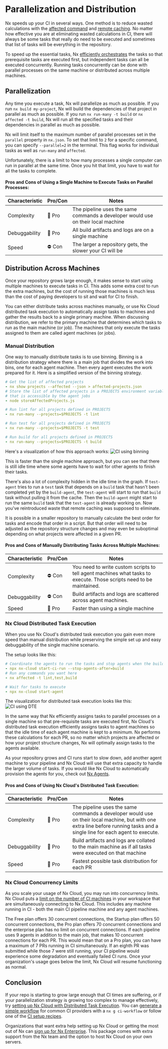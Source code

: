 # Parallelization and Distribution

Nx speeds up your CI in several ways. One method is to reduce wasted calculations with the [affected command](/ci/features/affected) and [remote caching](/ci/features/remote-cache). No matter how effective you are at eliminating wasted calculations in CI, there will always be some tasks that really do need to be executed and sometimes that list of tasks will be everything in the repository.

To speed up the essential tasks, Nx [efficiently orchestrates](/concepts/task-pipeline-configuration) the tasks so that prerequisite tasks are executed first, but independent tasks can all be executed concurrently. Running tasks concurrently can be done with parallel processes on the same machine or distributed across multiple machines.

## Parallelization

Any time you execute a task, Nx will parallelize as much as possible. If you run `nx build my-project`, Nx will build the dependencies of that project in parallel as much as possible. If you run `nx run-many -t build` or `nx affected -t build`, Nx will run all the specified tasks and their dependencies in parallel as much as possible.

Nx will limit itself to the maximum number of parallel processes set in the `parallel` property in `nx.json`. To set that limit to `2` for a specific command, you can specify `--parallel=2` in the terminal. This flag works for individual tasks as well as `run-many` and `affected`.

Unfortunately, there is a limit to how many processes a single computer can run in parallel at the same time. Once you hit that limit, you have to wait for all the tasks to complete.

#### Pros and Cons of Using a Single Machine to Execute Tasks on Parallel Processes:

| Characteristic | Pro/Con | Notes                                                                            |
| -------------- | ------- | -------------------------------------------------------------------------------- |
| Complexity     | 🎉 Pro  | The pipeline uses the same commands a developer would use on their local machine |
| Debuggability  | 🎉 Pro  | All build artifacts and logs are on a single machine                             |
| Speed          | ⛔️ Con | The larger a repository gets, the slower your CI will be                         |

## Distribution Across Machines

Once your repository grows large enough, it makes sense to start using multiple machines to execute tasks in CI. This adds some extra cost to run the extra machines, but the cost of running those machines is much less than the cost of paying developers to sit and wait for CI to finish.

You can either distribute tasks across machines manually, or use Nx Cloud distributed task execution to automatically assign tasks to machines and gather the results back to a single primary machine. When discussing distribution, we refer to the primary machine that determines which tasks to run as the main machine (or job). The machines that only execute the tasks assigned to them are called agent machines (or jobs).

### Manual Distribution

One way to manually distribute tasks is to use binning. Binning is a distribution strategy where there is a main job that divides the work into bins, one for each agent machine. Then every agent executes the work prepared for it. Here is a simplified version of the binning strategy.

```yaml {% fileName="main-job.yml" %}
# Get the list of affected projects
- nx show projects --affected --json > affected-projects.json
# Store the list of affected projects in a PROJECTS environment variable
# that is accessible by the agent jobs
- node storeAffectedProjects.js
```

```yaml {% fileName="lint-agent.yml" %}
# Run lint for all projects defined in PROJECTS
- nx run-many --projects=$PROJECTS -t lint
```

```yaml {% fileName="test-agent.yml" %}
# Run test for all projects defined in PROJECTS
- nx run-many --projects=$PROJECTS -t test
```

```yaml {% fileName="build-agent.yml" %}
# Run build for all projects defined in PROJECTS
- nx run-many --projects=$PROJECTS -t build
```

Here's a visualization of how this approach works:
![CI using binning](/shared/images/dte/binning.svg)

This is faster than the single machine approach, but you can see that there is still idle time where some agents have to wait for other agents to finish their tasks.

There's also a lot of complexity hidden in the idle time in the graph. If `test-agent` tries to run a `test` task that depends on a `build` task that hasn't been completed yet by the `build-agent`, the `test-agent` will start to run that `build` task without pulling it from the cache. Then the `build-agent` might start to run the same `build` task that the `test-agent` is already working on. Now you've reintroduced waste that remote caching was supposed to eliminate.

It is possible in a smaller repository to manually calculate the best order for tasks and encode that order in a script. But that order will need to be adjusted as the repository structure changes and may even be suboptimal depending on what projects were affected in a given PR.

#### Pros and Cons of Manually Distributing Tasks Across Multiple Machines:

| Characteristic | Pro/Con | Notes                                                                                                               |
| -------------- | ------- | ------------------------------------------------------------------------------------------------------------------- |
| Complexity     | ⛔️ Con | You need to write custom scripts to tell agent machines what tasks to execute. Those scripts need to be maintained. |
| Debuggability  | ⛔️ Con | Build artifacts and logs are scattered across agent machines.                                                       |
| Speed          | 🎉 Pro  | Faster than using a single machine                                                                                  |

### Nx Cloud Distributed Task Execution

When you use Nx Cloud's distributed task execution you gain even more speed than manual distribution while preserving the simple set up and easy debuggability of the single machine scenario.

The setup looks like this:

```yaml {% fileName="main-job.yml" %}
# Coordinate the agents to run the tasks and stop agents when the build tasks are done
- npx nx-cloud start-ci-run --stop-agents-after=build
# Run any commands you want here
- nx affected -t lint,test,build
```

```yaml {% fileName="agent.yml" %}
# Wait for tasks to execute
- npx nx-cloud start-agent
```

The visualization for distributed task execution looks like this:
![CI using DTE](/shared/images/dte/3agents.svg)

In the same way that Nx efficiently assigns tasks to parallel processes on a single machine so that pre-requisite tasks are executed first, Nx Cloud's distributed task execution efficiently assigns tasks to agent machines so that the idle time of each agent machine is kept to a minimum. Nx performs these calculations for each PR, so no matter which projects are affected or how your project structure changes, Nx will optimally assign tasks to the agents available.

As your repository grows and CI runs start to slow down, add another agent machine to your pipeline and Nx Cloud will use that extra capacity to handle the larger volume of tasks. If you would like Nx Cloud to automatically provision the agents for you, check out [Nx Agents](/ci/features/nx-agents).

#### Pros and Cons of Using Nx Cloud's Distributed Task Execution:

| Characteristic | Pro/Con | Notes                                                                                                                                                                       |
| -------------- | ------- | --------------------------------------------------------------------------------------------------------------------------------------------------------------------------- |
| Complexity     | 🎉 Pro  | The pipeline uses the same commands a developer would use on their local machine, but with one extra line before running tasks and a single line for each agent to execute. |
| Debuggability  | 🎉 Pro  | Build artifacts and logs are collated to the main machine as if all tasks were executed on that machine                                                                     |
| Speed          | 🎉 Pro  | Fastest possible task distribution for each PR                                                                                                                              |

### Nx Cloud Concurrency Limits

As you scale your usage of Nx Cloud, you may run into concurrency limits. Nx Cloud puts a [limit on the number of CI machines](https://nx.app/pricing) in your workspace that are simultaneously connecting to Nx Cloud. This includes any machine running in CI - both the main CI pipeline machine and any agent machines.

The Free plan offers 30 concurrent connections, the Startup plan offers 50 concurrent connections, the Pro plan offers 70 concurrent connections and the enterprise plan has no limit on concurrent connections. If each pipeline uses 9 agents in addition to the main job, that makes 10 concurrent connections for each PR. This would mean that on a Pro plan, you can have a maximum of 7 PRs running in CI simultaneously. If an eighth PR was submitted while those 7 were still running, your CI pipeline would experience some degradation and eventually failed CI runs. Once your organization's usage goes below the limit, Nx Cloud will resume functioning as normal.

## Conclusion

If your repo is starting to grow large enough that CI times are suffering, or if your parallelization strategy is growing too complex to manage effectively, try [setting up Nx Cloud with Distributed Task Execution](/ci/features/distribute-task-execution). You can [generate a simple workflow](/nx-api/workspace/generators/ci-workflow) for common CI providers with a `nx g ci-workflow` or follow one of the [CI setup recipes](/ci/recipes/set-up).

Organizations that want extra help setting up Nx Cloud or getting the most out of Nx can [sign up for Nx Enterprise](https://nx.app/enterprise/). This package comes with extra support from the Nx team and the option to host Nx Cloud on your own servers.
